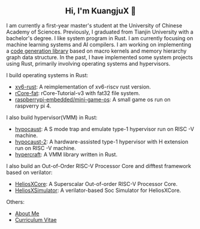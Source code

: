 <h2 align="center"> Hi, I'm KuangjuX 👋 </h2>

I am currently a first-year master's student at the University of Chinese Academy of Sciences. Previously, I graduated from Tianjin University with a bachelor's degree. I like system program in Rust. I am currently focusing on machine learning systems and AI compilers. 
I am working on implementing a [code generation library](https://github.com/TiledTensor/TiledKernel) based on macro kernels and memory hierarchy graph data structure.
In the past, I have implemented some system projects using Rust, primarily involving operating systems and hypervisors.

I build operating systems in Rust:  

- [xv6-rust](https://github.com/Ko-oK-OS/xv6-rust): A reimplementation of xv6-riscv rust version.  
- [rCore-fat](https://github.com/KuangjuX/rCore-fat): rCore-Tutorial-v3 with fat32 file system.  
- [raspberrypi-embedded/mini-game-os](https://github.com/raspberrypi-embedded/mini-game-os): A small game os run on raspverry pi 4.

I also build hypervisor(VMM) in Rust:  
- [hypocaust](https://github.com/KuangjuX/hypocaust): A S mode trap and emulate type-1 hypervisor run on RISC -V machine.
- [hypocaust-2](https://github.com/KuangjuX/hypocaust-2): A hardware-assisted type-1 hypervisor with H extension run on RISC -V machine.
- [hypercraft](https://github.com/KuangjuX/hypercraft): A VMM library written in Rust.

I also build an Out-of-Order RISC-V Processor Core and difftest framework based on verilator:
- [HeliosXCore](https://github.com/HeliosXCore/HeliosXCore): A Superscalar Out-of-order RISC-V Processor Core.
- [HeliosXSimulator](https://github.com/HeliosXCore/HeliosXSimulator): A verilator-based Soc Simulator for HeliosXCore.

Others:
- [About Me](http://kuangjux.top/)
- [Curriculum Vitae](http://kuangjux.top/files/resume.pdf)
